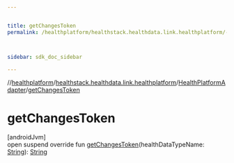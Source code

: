 ```yaml
---


title: getChangesToken
permalink: /healthplatform/healthstack.healthdata.link.healthplatform/-health-platform-adapter/get-changes-token.html



sidebar: sdk_doc_sidebar

---
```



//[healthplatform](/healthplatform.html)/[healthstack.healthdata.link.healthplatform](../index.html)/[HealthPlatformAdapter](index.html)/[getChangesToken](get-changes-token.html)



# getChangesToken



[androidJvm]\
open suspend override fun [getChangesToken](get-changes-token.html)(healthDataTypeName: [String](https://kotlinlang.org/api/latest/jvm/stdlib/kotlin/-string/index.html)): [String](https://kotlinlang.org/api/latest/jvm/stdlib/kotlin/-string/index.html)







